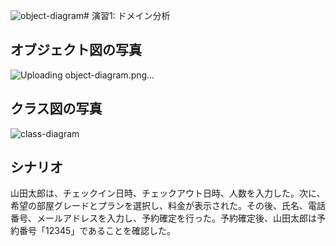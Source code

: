 ![object-diagram](https://github.com/user-attachments/assets/068c689a-1201-4e81-8657-ceaebb4fa4fa)# 演習1: ドメイン分析
## オブジェクト図の写真
![Uploading object-diagram.png…]()

## クラス図の写真
![class-diagram](https://github.com/user-attachments/assets/d6cf681e-ebce-4d31-927b-fe8217d00d36)

## シナリオ
山田太郎は、チェックイン日時、チェックアウト日時、人数を入力した。次に、希望の部屋グレードとプランを選択し、料金が表示された。その後、氏名、電話番号、メールアドレスを入力し、予約確定を行った。予約確定後、山田太郎は予約番号「12345」であることを確認した。
